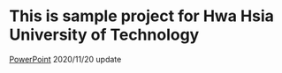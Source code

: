 # This is sample project for Hwa Hsia University of Technology


[PowerPoint](https://drive.google.com/file/d/1WcGx0VSDoDaFBdeDZB6KJxB_Xrjhn1Ud/view?usp=sharing) 2020/11/20 update
